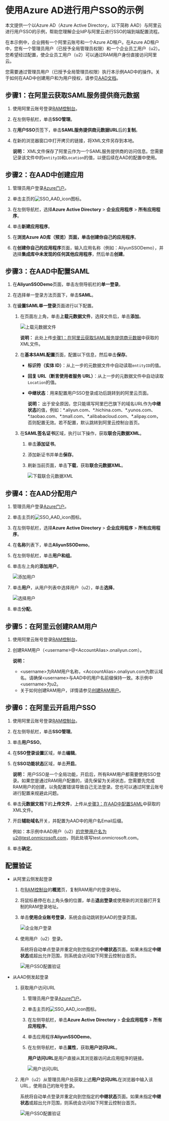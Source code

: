 # 使用Azure AD进行用户SSO的示例

本文提供一个以Azure AD（Azure Active Directory，以下简称 AAD）与阿里云进行用户SSO的示例，帮助您理解企业IdP与阿里云进行SSO的端到端配置流程。

在本示例中，企业拥有一个阿里云账号和一个Azure AD租户。在Azure AD租户中，您有一个管理员用户（已授予全局管理员权限）和一个企业员工用户（u2）。您希望经过配置，使企业员工用户（u2）可以通过RAM用户身份直接访问阿里云。

您需要通过管理员用户（已授予全局管理员权限）执行本示例AAD中的操作。关于如何在AAD中创建用户和为用户授权，请参见[AAD文档](https://docs.microsoft.com/zh-cn/azure/active-directory/fundamentals)。

## 步骤1：在阿里云获取SAML服务提供商元数据

1.  使用阿里云账号登录[RAM控制台](https://ram.console.aliyun.com/)。

2.  在左侧导航栏，单击**SSO管理**。

3.  在**用户SSO**页签下，单击**SAML服务提供商元数据URL**后的**复制**。

4.  在新的浏览器窗口中打开拷贝的链接，将XML文件另存到本地。

    **说明：** XML文件保存了阿里云作为一个SAML服务提供商的访问信息。您需要记录该文件中的`entityID`和`Location`的值，以便后续在AAD的配置中使用。


## 步骤2：在AAD中创建应用

1.  管理员用户登录[Azure门户](https://portal.azure.com/?l=en.en-us#home)。

2.  单击主页的![SSO_AAD_icon](https://static-aliyun-doc.oss-accelerate.aliyuncs.com/assets/img/zh-CN/5726498951/p112037.png)图标。

3.  在左侧导航栏，选择**Azure Active Directory** \> **企业应用程序** \> **所有应用程序**。

4.  单击**新建应用程序**。

5.  在**浏览Azure AD库（预览）**页面，单击**创建你自己的应用程序**。

6.  在**创建你自己的应用程序**页面，输入应用名称（例如：AliyunSSODemo），并选择**集成库中未发现的任何其他应用程序**，然后单击**创建**。


## 步骤3：在AAD中配置SAML

1.  在**AliyunSSODemo**页面，单击左侧导航栏的**单一登录**。

2.  在选择单一登录方法页面下，单击**SAML**。

3.  在**设置SAML单一登录**页面进行以下配置。

    1.  在页面左上角，单击**上载元数据文件**，选择文件后，单击**添加**。

        ![上载元数据文件](https://static-aliyun-doc.oss-accelerate.aliyuncs.com/assets/img/zh-CN/4289407061/p187566.png)

        **说明：** 此处上传[步骤1：在阿里云获取SAML服务提供商元数据](#section_1mf_pid_z9k)中获取的XML文件。

    2.  在**基本SAML配置**页面，配置以下信息，然后单击**保存**。

        -   **标识符（实体 ID）**：从上一步的元数据文件中自动读取`entityID`的值。
        -   **回复 URL（断言使用者服务 URL）**：从上一步的元数据文件中自动读取`Location`的值。
        -   **中继状态**：用来配置用户SSO登录成功后跳转到的阿里云页面。

            **说明：** 出于安全原因，您只能填写阿里巴巴旗下的域名URL作为**中继状态**的值，例如：\*.aliyun.com、\*.hichina.com、\*.yunos.com、\*.taobao.com、\*.tmall.com、\*.alibabacloud.com、\*.alipay.com，否则配置无效。若不配置，默认跳转到阿里云控制台首页。

    3.  在**SAML签名证书**区域，执行以下操作，获取**联合元数据XML**。

        1.  单击**添加证书**。
        2.  添加新证书并单击**保存**。
        3.  刷新当前页面，单击**下载**，获取**联合元数据XML**。

            ![下载联合元数据XML](https://static-aliyun-doc.oss-accelerate.aliyuncs.com/assets/img/zh-CN/0929896061/p44054.png)


## 步骤4：在AAD分配用户

1.  管理员用户登录[Azure门户](https://portal.azure.com/?l=en.en-us#home)。

2.  单击主页的![SSO_AAD_icon](https://static-aliyun-doc.oss-accelerate.aliyuncs.com/assets/img/zh-CN/5726498951/p112037.png)图标。

3.  在左侧导航栏，选择**Azure Active Directory** \> **企业应用程序** \> **所有应用程序**。

4.  在**名称**列表下，单击**AliyunSSODemo**。

5.  在左侧导航栏，单击**用户和组**。

6.  单击左上角的**添加用户**。

    ![添加用户](https://static-aliyun-doc.oss-accelerate.aliyuncs.com/assets/img/zh-CN/5726498951/p44178.png)

7.  单击**用户**，从用户列表中选择用户（u2），单击**选择**。

    ![选择用户](https://static-aliyun-doc.oss-accelerate.aliyuncs.com/assets/img/zh-CN/1599688951/p44179.png)

8.  单击**分配**。


## 步骤5：在阿里云创建RAM用户

1.  使用阿里云账号登录[RAM控制台](https://ram.console.aliyun.com/)。

2.  创建RAM用户（<username\>@<AccountAlias\>.onaliyun.com）。

    **说明：**

    -   <username\>为RAM用户名称，<AccountAlias\>.onaliyun.com为默认域名。请确保<username\>与AAD中的用户名前缀保持一致。本示例中<username\>为u2。
    -   关于如何创建RAM用户，详情请参见[创建RAM用户](/intl.zh-CN/用户管理/创建RAM用户.md)。

## 步骤6：在阿里云开启用户SSO

1.  使用阿里云账号登录[RAM控制台](https://ram.console.aliyun.com/)。

2.  在左侧导航栏，单击**SSO管理**。

3.  单击**用户SSO**。

4.  在**SSO登录设置**区域，单击**编辑**。

5.  在**SSO功能状态**区域，单击**开启**。

    **说明：** 用户SSO是一个全局功能，开启后，所有RAM用户都需要使用SSO登录。如果您是通过RAM用户配置的，请先保留为关闭状态，您需要先完成RAM用户的创建，以免配置错误导致自己无法登录。您也可以通过阿里云账号进行配置来规避此问题。

6.  单击**元数据文档**下的**上传文件**，上传从[步骤3：在AAD中配置SAML](#section_755_ua6_j4m)中获取的XML文件。

7.  开启**辅助域名**开关，并配置为AAD中的用户名Email后缀。

    例如：本示例中AAD用户（u2）的完整用户名为u2@test.onmicrosoft.com，则此处填写test.onmicrosoft.com。

8.  单击**确定**。


## 配置验证

-   从阿里云侧发起登录
    1.  在[RAM控制台](https://ram.console.aliyun.com/)的**概览**页，复制RAM用户的登录地址。
    2.  将鼠标悬停在右上角头像的位置，单击**退出登录**或使用新的浏览器打开复制的RAM登录地址。
    3.  单击**使用企业账号登录**，系统会自动跳转到AAD的登录页面。

        ![企业账户登录](https://static-aliyun-doc.oss-accelerate.aliyuncs.com/assets/img/zh-CN/3388646061/p185807.png)

    4.  使用用户（u2）登录。

        系统将自动单点登录并重定向到您指定的**中继状态**页面。如果未指定**中继状态**或超出允许范围，则系统会访问如下阿里云控制台首页。

        ![用户SSO配置验证](https://static-aliyun-doc.oss-accelerate.aliyuncs.com/assets/img/zh-CN/5289407061/p111769.png)

-   从AAD侧发起登录
    1.  获取用户访问URL
        1.  管理员用户登录[Azure门户](https://portal.azure.com/?l=en.en-us#home)。
        2.  单击主页的![SSO_AAD_icon](https://static-aliyun-doc.oss-accelerate.aliyuncs.com/assets/img/zh-CN/5726498951/p112037.png)图标。
        3.  在左侧导航栏，单击**Azure Active Directory** \> **企业应用程序** \> **所有应用程序**。
        4.  单击应用程序**AliyunSSODemo**。
        5.  在左侧导航栏，单击**属性**，获取**用户访问URL**。

            **用户访问URL**是用户直接从其浏览器访问此应用程序的链接。

            ![用户访问URL](https://static-aliyun-doc.oss-accelerate.aliyuncs.com/assets/img/zh-CN/5289407061/p187940.png)

    2.  用户（u2）从管理员用户处获取上述**用户访问URL**在浏览器中输入该URL，使用自己的账号登录。

        系统将自动单点登录并重定向到您指定的**中继状态**页面。如果未指定**中继状态**或超出允许范围，则系统会访问如下阿里云控制台首页。

        ![用户SSO配置验证](https://static-aliyun-doc.oss-accelerate.aliyuncs.com/assets/img/zh-CN/5289407061/p111769.png)


